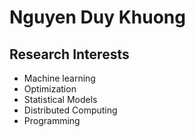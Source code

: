 # Nguyen Duy Khuong

## Research Interests
* Machine learning
* Optimization
* Statistical Models
* Distributed Computing
* Programming
